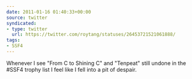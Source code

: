 ```yaml
---
date: 2011-01-16 01:40:33+00:00
source: twitter
syndicated:
- type: twitter
  url: https://twitter.com/roytang/statuses/26453721521061888/
tags:
- SSF4
---
```


Whenever I see "From C to Shining C" and "Tenpeat" still undone in the #SSF4 trophy list I feel like I fell into a pit of despair.